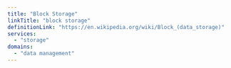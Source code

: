 ```yaml
---
title: "Block Storage"
linkTitle: "block storage"
definitionLink: "https://en.wikipedia.org/wiki/Block_(data_storage)"
services:
  - "storage"
domains:
  - "data management"
---
```

